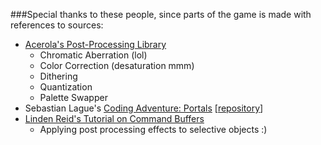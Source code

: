 ###Special thanks to these people, since parts of the game is made with references to sources:
- [Acerola's Post-Processing Library](https://github.com/GarrettGunnell/Post-Processing)
  - Chromatic Aberration (lol)
  - Color Correction (desaturation mmm)
  - Dithering
  - Quantization
  - Palette Swapper
- Sebastian Lague's [Coding Adventure: Portals](https://www.youtube.com/watch?v=cWpFZbjtSQg) \[[repository](https://github.com/SebLague/Portals)\]
- [Linden Reid's Tutorial on Command Buffers](https://lindenreidblog.com/2018/09/13/using-command-buffers-in-unity-selective-bloom/)
  - Applying post processing effects to selective objects :)

